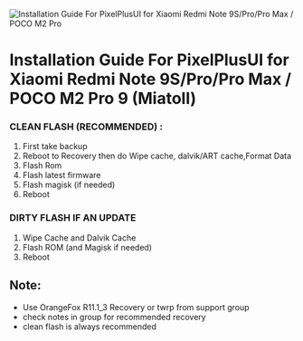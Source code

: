 ![Installation Guide For PixelPlusUI for Xiaomi Redmi Note 9S/Pro/Pro Max / POCO M2 Pro](https://i.imgur.com/pmZkslu.png "Installation")

# Installation Guide For PixelPlusUI for Xiaomi Redmi Note 9S/Pro/Pro Max / POCO M2 Pro 9 (Miatoll)

### CLEAN FLASH (RECOMMENDED) : 
1. First take backup 
2. Reboot to Recovery then do Wipe cache, dalvik/ART cache,Format Data
3. Flash Rom
4. Flash latest firmware
5. Flash magisk (if needed)
6. Reboot

### DIRTY FLASH IF AN UPDATE
1. Wipe Cache and Dalvik Cache
2. Flash ROM (and Magisk if needed)
3. Reboot

## Note: 
- Use OrangeFox R11.1_3 Recovery or twrp from support group
- check notes in group for recommended recovery
- clean flash is always recommended
